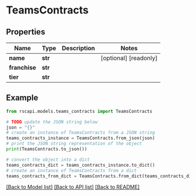 # TeamsContracts


## Properties

Name | Type | Description | Notes
------------ | ------------- | ------------- | -------------
**name** | **str** |  | [optional] [readonly] 
**franchise** | **str** |  | 
**tier** | **str** |  | 

## Example

```python
from rscapi.models.teams_contracts import TeamsContracts

# TODO update the JSON string below
json = "{}"
# create an instance of TeamsContracts from a JSON string
teams_contracts_instance = TeamsContracts.from_json(json)
# print the JSON string representation of the object
print(TeamsContracts.to_json())

# convert the object into a dict
teams_contracts_dict = teams_contracts_instance.to_dict()
# create an instance of TeamsContracts from a dict
teams_contracts_from_dict = TeamsContracts.from_dict(teams_contracts_dict)
```
[[Back to Model list]](../README.md#documentation-for-models) [[Back to API list]](../README.md#documentation-for-api-endpoints) [[Back to README]](../README.md)


